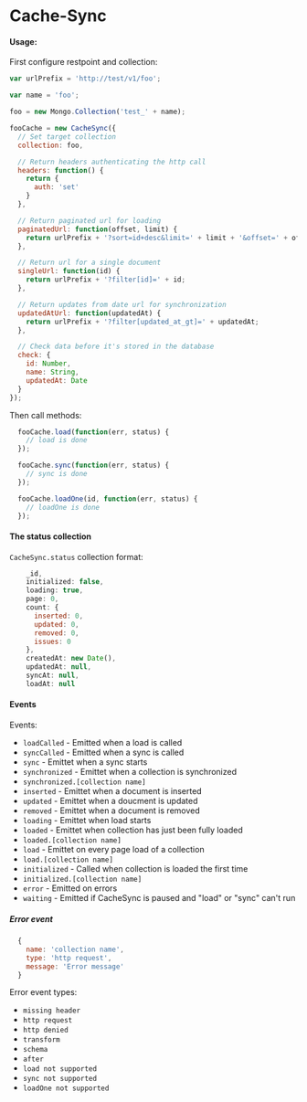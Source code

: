 Cache-Sync
==========

#### Usage:
First configure restpoint and collection:
```js
var urlPrefix = 'http://test/v1/foo';

var name = 'foo';

foo = new Mongo.Collection('test_' + name);

fooCache = new CacheSync({
  // Set target collection
  collection: foo,

  // Return headers authenticating the http call
  headers: function() {
    return {
      auth: 'set'
    }
  },

  // Return paginated url for loading
  paginatedUrl: function(offset, limit) {
    return urlPrefix + '?sort=id+desc&limit=' + limit + '&offset=' + offset;
  },

  // Return url for a single document
  singleUrl: function(id) {
    return urlPrefix + '?filter[id]=' + id;
  },

  // Return updates from date url for synchronization
  updatedAtUrl: function(updatedAt) {
    return urlPrefix + '?filter[updated_at_gt]=' + updatedAt;
  },

  // Check data before it's stored in the database
  check: {
    id: Number,
    name: String,
    updatedAt: Date
  }
});
```

Then call methods:
```js
  fooCache.load(function(err, status) {
    // load is done
  });

  fooCache.sync(function(err, status) {
    // sync is done
  });

  fooCache.loadOne(id, function(err, status) {
    // loadOne is done
  });

```

#### The status collection
`CacheSync.status` collection format:
```js
    _id,
    initialized: false,
    loading: true,
    page: 0,
    count: {
      inserted: 0,
      updated: 0,
      removed: 0,
      issues: 0
    },
    createdAt: new Date(),
    updatedAt: null,
    syncAt: null,
    loadAt: null
```

#### Events
Events:
* `loadCalled` - Emitted when a load is called
* `syncCalled` - Emitted when a sync is called
* `sync` - Emittet when a sync starts
* `synchronized` - Emittet when a collection is synchronized
* `synchronized.[collection name]`
* `inserted` - Emittet when a document is inserted
* `updated` - Emittet when a doucment is updated
* `removed` - Emittet when a document is removed
* `loading` - Emittet when load starts
* `loaded` - Emittet when collection has just been fully loaded
* `loaded.[collection name]`
* `load` - Emittet on every page load of a collection
* `load.[collection name]`
* `initialized` - Called when collection is loaded the first time
* `initialized.[collection name]`
* `error` - Emitted on errors
* `waiting` - Emitted if CacheSync is paused and "load" or "sync" can't run

##### Error event
```js
  {
    name: 'collection name',
    type: 'http request',
    message: 'Error message'
  }
```

Error event types:
* `missing header`
* `http request`
* `http denied`
* `transform`
* `schema`
* `after`
* `load not supported`
* `sync not supported`
* `loadOne not supported`
